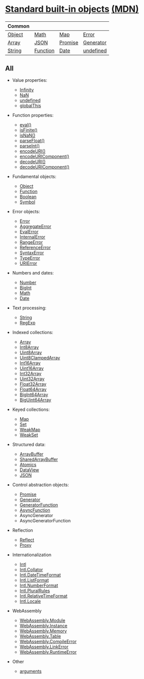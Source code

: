 # [Standard built-in objects](https://developer.mozilla.org/en-US/docs/Web/JavaScript/Reference/Global_Objects) [(MDN)](https://developer.mozilla.org/en-US/)

###

| Common                                                                                            |                                                                                                       |                                                                                                     |                                                                                                         |
| ------------------------------------------------------------------------------------------------- | ----------------------------------------------------------------------------------------------------- | --------------------------------------------------------------------------------------------------- | ------------------------------------------------------------------------------------------------------- |
| [Object](https://developer.mozilla.org/en-US/docs/Web/JavaScript/Reference/Global_Objects/Object) | [Math](https://developer.mozilla.org/en-US/docs/Web/JavaScript/Reference/Global_Objects/Math)         | [Map](https://developer.mozilla.org/en-US/docs/Web/JavaScript/Reference/Global_Objects/Map)         | [Error](https://developer.mozilla.org/en-US/docs/Web/JavaScript/Reference/Global_Objects/Error)         |
| [Array](https://developer.mozilla.org/en-US/docs/Web/JavaScript/Reference/Global_Objects/Array)   | [JSON](https://developer.mozilla.org/en-US/docs/Web/JavaScript/Reference/Global_Objects/JSON)         | [Promise](https://developer.mozilla.org/en-US/docs/Web/JavaScript/Reference/Global_Objects/Promise) | [Generator](https://developer.mozilla.org/en-US/docs/Web/JavaScript/Reference/Global_Objects/Generator) |
| [String](https://developer.mozilla.org/en-US/docs/Web/JavaScript/Reference/Global_Objects/String) | [Function](https://developer.mozilla.org/en-US/docs/Web/JavaScript/Reference/Global_Objects/Function) | [Date](https://developer.mozilla.org/en-US/docs/Web/JavaScript/Reference/Global_Objects/Date)       | [undefined](https://developer.mozilla.org/en-US/docs/Web/JavaScript/Reference/Global_Objects/undefined) |

## All

- Value properties:

  - [Infinity](https://developer.mozilla.org/en-US/docs/Web/JavaScript/Reference/Global_Objects/Infinity)
  - [NaN](https://developer.mozilla.org/en-US/docs/Web/JavaScript/Reference/Global_Objects/NaN)
  - [undefined](https://developer.mozilla.org/en-US/docs/Web/JavaScript/Reference/Global_Objects/undefined)
  - [globalThis](https://developer.mozilla.org/en-US/docs/Web/JavaScript/Reference/Global_Objects/globalThis)

- Function properties:

  - [eval()](https://developer.mozilla.org/en-US/docs/Web/JavaScript/Reference/Global_Objects/eval)
  - [isFinite()](https://developer.mozilla.org/en-US/docs/Web/JavaScript/Reference/Global_Objects/isFinite)
  - [isNaN()](https://developer.mozilla.org/en-US/docs/Web/JavaScript/Reference/Global_Objects/isNaN)
  - [parseFloat()](https://developer.mozilla.org/en-US/docs/Web/JavaScript/Reference/Global_Objects/parseFloat)
  - [parseInt()](https://developer.mozilla.org/en-US/docs/Web/JavaScript/Reference/Global_Objects/parseInt)
  - [encodeURI()](https://developer.mozilla.org/en-US/docs/Web/JavaScript/Reference/Global_Objects/encodeURI)
  - [encodeURIComponent()](https://developer.mozilla.org/en-US/docs/Web/JavaScript/Reference/Global_Objects/encodeURIComponent)
  - [decodeURI()](https://developer.mozilla.org/en-US/docs/Web/JavaScript/Reference/Global_Objects/decodeURI)
  - [decodeURIComponent()](https://developer.mozilla.org/en-US/docs/Web/JavaScript/Reference/Global_Objects/decodeURIComponent)

- Fundamental objects:

  - [Object](https://developer.mozilla.org/en-US/docs/Web/JavaScript/Reference/Global_Objects/Object)
  - [Function](https://developer.mozilla.org/en-US/docs/Web/JavaScript/Reference/Global_Objects/Function)
  - [Boolean](https://developer.mozilla.org/en-US/docs/Web/JavaScript/Reference/Global_Objects/Boolean)
  - [Symbol](https://developer.mozilla.org/en-US/docs/Web/JavaScript/Reference/Global_Objects/Symbol)

- Error objects:

  - [Error](https://developer.mozilla.org/en-US/docs/Web/JavaScript/Reference/Global_Objects/Error)
  - [AggregateError](https://developer.mozilla.org/en-US/docs/Web/JavaScript/Reference/Global_Objects/AggregateError)
  - [EvalError](https://developer.mozilla.org/en-US/docs/Web/JavaScript/Reference/Global_Objects/EvalError)
  - [InternalError](https://developer.mozilla.org/en-US/docs/Web/JavaScript/Reference/Global_Objects/InternalError)
  - [RangeError](https://developer.mozilla.org/en-US/docs/Web/JavaScript/Reference/Global_Objects/RangeError)
  - [ReferenceError](https://developer.mozilla.org/en-US/docs/Web/JavaScript/Reference/Global_Objects/ReferenceError)
  - [SyntaxError](https://developer.mozilla.org/en-US/docs/Web/JavaScript/Reference/Global_Objects/SyntaxError)
  - [TypeError](https://developer.mozilla.org/en-US/docs/Web/JavaScript/Reference/Global_Objects/TypeError)
  - [URIError](https://developer.mozilla.org/en-US/docs/Web/JavaScript/Reference/Global_Objects/URIError)

- Numbers and dates:

  - [Number](https://developer.mozilla.org/en-US/docs/Web/JavaScript/Reference/Global_Objects/Number)
  - [BigInt](https://developer.mozilla.org/en-US/docs/Web/JavaScript/Reference/Global_Objects/BigInt)
  - [Math](https://developer.mozilla.org/en-US/docs/Web/JavaScript/Reference/Global_Objects/Math)
  - [Date](https://developer.mozilla.org/en-US/docs/Web/JavaScript/Reference/Global_Objects/Date)

- Text processing:

  - [String](https://developer.mozilla.org/en-US/docs/Web/JavaScript/Reference/Global_Objects/String)
  - [RegExp](https://developer.mozilla.org/en-US/docs/Web/JavaScript/Reference/Global_Objects/RegExp)

- Indexed collections:
  - [Array](https://developer.mozilla.org/en-US/docs/Web/JavaScript/Reference/Global_Objects/Array)
  - [Int8Array](https://developer.mozilla.org/en-US/docs/Web/JavaScript/Reference/Global_Objects/Int8Array)
  - [Uint8Array](https://developer.mozilla.org/en-US/docs/Web/JavaScript/Reference/Global_Objects/Uint8Array)
  - [Uint8ClampedArray](https://developer.mozilla.org/en-US/docs/Web/JavaScript/Reference/Global_Objects/Uint8ClampedArray)
  - [Int16Array](https://developer.mozilla.org/en-US/docs/Web/JavaScript/Reference/Global_Objects/Int16Array)
  - [Uint16Array](https://developer.mozilla.org/en-US/docs/Web/JavaScript/Reference/Global_Objects/Uint16Array)
  - [Int32Array](https://developer.mozilla.org/en-US/docs/Web/JavaScript/Reference/Global_Objects/Int32Array)
  - [Uint32Array](https://developer.mozilla.org/en-US/docs/Web/JavaScript/Reference/Global_Objects/Uint32Array)
  - [Float32Array](https://developer.mozilla.org/en-US/docs/Web/JavaScript/Reference/Global_Objects/Float32Array)
  - [Float64Array](https://developer.mozilla.org/en-US/docs/Web/JavaScript/Reference/Global_Objects/Float64Array)
  - [BigInt64Array](https://developer.mozilla.org/en-US/docs/Web/JavaScript/Reference/Global_Objects/BigInt64Array)
  - [BigUint64Array](https://developer.mozilla.org/en-US/docs/Web/JavaScript/Reference/Global_Objects/BigUint64Array)
- Keyed collections:
  - [Map](https://developer.mozilla.org/en-US/docs/Web/JavaScript/Reference/Global_Objects/Map)
  - [Set](https://developer.mozilla.org/en-US/docs/Web/JavaScript/Reference/Global_Objects/Set)
  - [WeakMap](https://developer.mozilla.org/en-US/docs/Web/JavaScript/Reference/Global_Objects/WeakMap)
  - [WeakSet](https://developer.mozilla.org/en-US/docs/Web/JavaScript/Reference/Global_Objects/WeakSet)
- Structured data:
  - [ArrayBuffer](https://developer.mozilla.org/en-US/docs/Web/JavaScript/Reference/Global_Objects/ArrayBuffer)
  - [SharedArrayBuffer](https://developer.mozilla.org/en-US/docs/Web/JavaScript/Reference/Global_Objects/SharedArrayBuffer)
  - [Atomics](https://developer.mozilla.org/en-US/docs/Web/JavaScript/Reference/Global_Objects/Atomics)
  - [DataView](https://developer.mozilla.org/en-US/docs/Web/JavaScript/Reference/Global_Objects/DataView)
  - [JSON](https://developer.mozilla.org/en-US/docs/Web/JavaScript/Reference/Global_Objects/JSON)
- Control abstraction objects:
  - [Promise](https://developer.mozilla.org/en-US/docs/Web/JavaScript/Reference/Global_Objects/Promise)
  - [Generator](https://developer.mozilla.org/en-US/docs/Web/JavaScript/Reference/Global_Objects/Generator)
  - [GeneratorFunction](https://developer.mozilla.org/en-US/docs/Web/JavaScript/Reference/Global_Objects/GeneratorFunction)
  - [AsyncFunction](https://developer.mozilla.org/en-US/docs/Web/JavaScript/Reference/Global_Objects/AsyncFunction)
  - AsyncGenerator
  - AsyncGeneratorFunction
- Reflection
  - [Reflect](https://developer.mozilla.org/en-US/docs/Web/JavaScript/Reference/Global_Objects/Reflect)
  - [Proxy](https://developer.mozilla.org/en-US/docs/Web/JavaScript/Reference/Global_Objects/Proxy)
- Internationalization
  - [Intl](https://developer.mozilla.org/en-US/docs/Web/JavaScript/Reference/Global_Objects/Intl)
  - [Intl.Collator](https://developer.mozilla.org/en-US/docs/Web/JavaScript/Reference/Global_Objects/Intl/Collator)
  - [Intl.DateTimeFormat](https://developer.mozilla.org/en-US/docs/Web/JavaScript/Reference/Global_Objects/Intl/DateTimeFormat)
  - [Intl.ListFormat](https://developer.mozilla.org/en-US/docs/Web/JavaScript/Reference/Global_Objects/Intl/ListFormat)
  - [Intl.NumberFormat](https://developer.mozilla.org/en-US/docs/Web/JavaScript/Reference/Global_Objects/Intl/NumberFormat)
  - [Intl.PluralRules](https://developer.mozilla.org/en-US/docs/Web/JavaScript/Reference/Global_Objects/Intl/PluralRules)
  - [Intl.RelativeTimeFormat](https://developer.mozilla.org/en-US/docs/Web/JavaScript/Reference/Global_Objects/Intl/RelativeTimeFormat)
  - [Intl.Locale](https://developer.mozilla.org/en-US/docs/Web/JavaScript/Reference/Global_Objects//Intl/Locale)
- WebAssembly
  - [WebAssembly.Module](https://developer.mozilla.org/en-US/docs/Web/JavaScript/Reference/Global_Objects/WebAssembly)
  - [WebAssembly.Instance](https://developer.mozilla.org/en-US/docs/Web/JavaScript/Reference/Global_Objects/WebAssembly/Instance)
  - [WebAssembly.Memory](https://developer.mozilla.org/en-US/docs/Web/JavaScript/Reference/Global_Objects/WebAssembly/Memory)
  - [WebAssembly.Table](https://developer.mozilla.org/en-US/docs/Web/JavaScript/Reference/Global_Objects/WebAssembly/Table)
  - [WebAssembly.CompileError](https://developer.mozilla.org/en-US/docs/Web/JavaScript/Reference/Global_Objects/WebAssembly/CompileError)
  - [WebAssembly.LinkError](https://developer.mozilla.org/en-US/docs/Web/JavaScript/Reference/Global_Objects/WebAssembly/LinkError)
  - [WebAssembly.RuntimeError](https://developer.mozilla.org/en-US/docs/Web/JavaScript/Reference/Global_Objects/WebAssembly/RuntimeError)
- Other
  - [arguments](https://developer.mozilla.org/en-US/docs/Web/JavaScript/Reference/Global_Objects/arguments)
